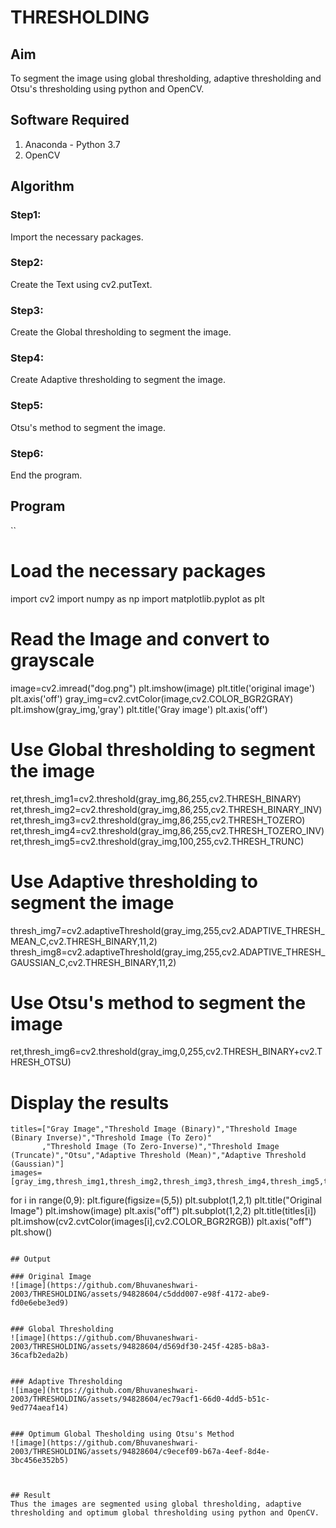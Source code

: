 # THRESHOLDING
## Aim
To segment the image using global thresholding, adaptive thresholding and Otsu's thresholding using python and OpenCV.

## Software Required
1. Anaconda - Python 3.7
2. OpenCV

## Algorithm

### Step1:
Import the necessary packages.

### Step2:
Create the Text using cv2.putText.

### Step3:
Create the Global thresholding to segment the image.

### Step4:
Create Adaptive thresholding to segment the image.

### Step5:
Otsu's method to segment the image.

### Step6:
End the program.

## Program
``
# Load the necessary packages
import cv2
import numpy as np
import matplotlib.pyplot as plt

# Read the Image and convert to grayscale
image=cv2.imread("dog.png")
plt.imshow(image)
plt.title('original image')
plt.axis('off')
gray_img=cv2.cvtColor(image,cv2.COLOR_BGR2GRAY)
plt.imshow(gray_img,'gray')
plt.title('Gray image')
plt.axis('off')

# Use Global thresholding to segment the image
ret,thresh_img1=cv2.threshold(gray_img,86,255,cv2.THRESH_BINARY)
ret,thresh_img2=cv2.threshold(gray_img,86,255,cv2.THRESH_BINARY_INV)
ret,thresh_img3=cv2.threshold(gray_img,86,255,cv2.THRESH_TOZERO)
ret,thresh_img4=cv2.threshold(gray_img,86,255,cv2.THRESH_TOZERO_INV)
ret,thresh_img5=cv2.threshold(gray_img,100,255,cv2.THRESH_TRUNC)

# Use Adaptive thresholding to segment the image
thresh_img7=cv2.adaptiveThreshold(gray_img,255,cv2.ADAPTIVE_THRESH_MEAN_C,cv2.THRESH_BINARY,11,2)
thresh_img8=cv2.adaptiveThreshold(gray_img,255,cv2.ADAPTIVE_THRESH_GAUSSIAN_C,cv2.THRESH_BINARY,11,2)

# Use Otsu's method to segment the image 
ret,thresh_img6=cv2.threshold(gray_img,0,255,cv2.THRESH_BINARY+cv2.THRESH_OTSU)

# Display the results
```
titles=["Gray Image","Threshold Image (Binary)","Threshold Image (Binary Inverse)","Threshold Image (To Zero)"
       ,"Threshold Image (To Zero-Inverse)","Threshold Image (Truncate)","Otsu","Adaptive Threshold (Mean)","Adaptive Threshold (Gaussian)"]
images=[gray_img,thresh_img1,thresh_img2,thresh_img3,thresh_img4,thresh_img5,thresh_img6,thresh_img7,thresh_img8]
```
for i in range(0,9):
    plt.figure(figsize=(5,5))
    plt.subplot(1,2,1)
    plt.title("Original Image")
    plt.imshow(image)
    plt.axis("off")
    plt.subplot(1,2,2)
    plt.title(titles[i])
    plt.imshow(cv2.cvtColor(images[i],cv2.COLOR_BGR2RGB))
    plt.axis("off")
    plt.show()
    
```

## Output

### Original Image
![image](https://github.com/Bhuvaneshwari-2003/THRESHOLDING/assets/94828604/c5ddd007-e98f-4172-abe9-fd0e6ebe3ed9)


### Global Thresholding
![image](https://github.com/Bhuvaneshwari-2003/THRESHOLDING/assets/94828604/d569df30-245f-4285-b8a3-36cafb2eda2b)


### Adaptive Thresholding
![image](https://github.com/Bhuvaneshwari-2003/THRESHOLDING/assets/94828604/ec79acf1-66d0-4dd5-b51c-9ed774aeaf14)


### Optimum Global Thesholding using Otsu's Method
![image](https://github.com/Bhuvaneshwari-2003/THRESHOLDING/assets/94828604/c9ecef09-b67a-4eef-8d4e-3bc456e352b5)



## Result
Thus the images are segmented using global thresholding, adaptive thresholding and optimum global thresholding using python and OpenCV.

